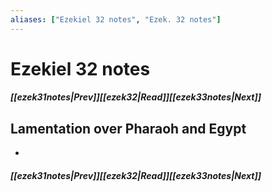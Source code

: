 ```yaml
---
aliases: ["Ezekiel 32 notes", "Ezek. 32 notes"]
---
```

# Ezekiel 32 notes
##### <span class=arrow-left></span>[[ezek31notes|Prev]]<span class=navigation-separator></span>[[ezek32|Read]]<span class=navigation-separator></span>[[ezek33notes|Next]]<span class=arrow-right></span>
## Lamentation over Pharaoh and Egypt
- 
##### <span class=arrow-left></span>[[ezek31notes|Prev]]<span class=navigation-separator></span>[[ezek32|Read]]<span class=navigation-separator></span>[[ezek33notes|Next]]<span class=arrow-right></span>